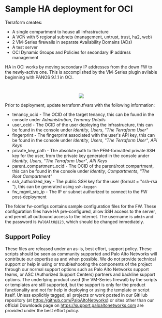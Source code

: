 # Sample HA deployment for OCI

Terraform creates:
- A single compartment to house all infrastructure
- A VCN with 5 regional subnets (management, untrust, trust, ha2, web)
- 2 VM-Series firewalls in separate Availability Domains (ADs)
- A test server
- OCI Dynamic Groups and Policies for secondary IP address management

HA in OCI works by moving secondary IP addresses from the down FW to the newly-active one. This is accomplished by the VM-Series plugin avilable beginning with PANOS 9.1.1 in OCI.

</br>
<p align="center">
<img src="https://raw.githubusercontent.com/wwce/terraform/master/oci/HA/OCI-HA.png">
</p> 

Prior to deployment, update terraform.tfvars with the following information:
- tenancy_ocid - The OCID of the target tenancy, this can be found in the console under *Administration*, *Tenancy Details* 
- user_ocid - The OCID of the user deploying the infrastructure, this can be found in the console under *Identity*, *Users*, *"The Terraform User"*
- fingerprint - The fingerprint associated with the user's API key, this can be found in the console under *Identity*, *Users*, *"The Terraform User"*, *API Keys*
- private_key_path - The absolute path to the PEM-formatted private SSH key for the user, from the private key generated in the console under *Identity*, *Users*, *"The Terraform User"*, *API Keys*
- parent_compartment_ocid - The OCID of the parent/root compartment, this can be found in the console under *Identity*, *Compartments*, *"The Root Compartment"*
- ssh_authorized_key - The public SSH key for the user (format = "ssh-rsa <key> <username>"), this can be generated using `ssh-keygen`
- fw_mgmt_src_ip - The IP or subnet authorized to connect to the FW post-deployment

The folder fw-configs contains sample configuration files for the FW. These configuration files have HA pre-configured, allow SSH access to the server, and permit all outbound access to the internet. The username is `admin` and the password is `Pal0Alt0@123`, which should be changed immediately.

## Support Policy
These files are released under an as-is, best effort, support policy. These scripts should be seen as community supported and Palo Alto Networks will contribute our expertise as and when possible. We do not provide technical support or help in using or troubleshooting the components of the project through our normal support options such as Palo Alto Networks support teams, or ASC (Authorized Support Centers) partners and backline support options. The underlying product used (the VM-Series firewall) by the scripts or templates are still supported, but the support is only for the product functionality and not for help in deploying or using the template or script itself.
Unless explicitly tagged, all projects or work posted in our GitHub repository (at https://github.com/PaloAltoNetworks) or sites other than our official Downloads page on https://support.paloaltonetworks.com are provided under the best effort policy.
